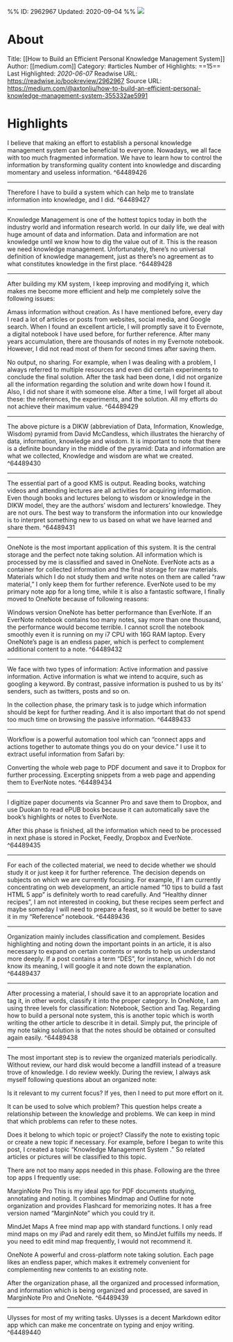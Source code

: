 %%
ID: 2962967
Updated: 2020-09-04
%%
![](https://readwise-assets.s3.amazonaws.com/static/images/article4.6bc1851654a0.png)

# About
Title: [[How to Build an Efficient Personal Knowledge Management System]]
Author: [[medium.com]]
Category: #articles
Number of Highlights: ==15==
Last Highlighted: *2020-06-07*
Readwise URL: https://readwise.io/bookreview/2962967
Source URL: https://medium.com/@axtonliu/how-to-build-an-efficient-personal-knowledge-management-system-355332ae5991


# Highlights 
I believe that making an effort to establish a personal knowledge management system can be beneficial to everyone. Nowadays, we all face with too much fragmented information. We have to learn how to control the information by transforming quality content into knowledge and discarding momentary and useless information.  ^64489426

---

Therefore I have to build a system which can help me to translate information into knowledge, and I did.  ^64489427

---

Knowledge Management is one of the hottest topics today in both the industry world and information research world. In our daily life, we deal with huge amount of data and information. Data and information are not knowledge until we know how to dig the value out of it. This is the reason we need knowledge management. Unfortunately, there’s no universal definition of knowledge management, just as there’s no agreement as to what constitutes knowledge in the first place.  ^64489428

---

After building my KM system, I keep improving and modifying it, which makes me become more efficient and help me completely solve the following issues:

Amass information without creation.
As I have mentioned before, every day I read a lot of articles or posts from websites, social media, and Google search. When I found an excellent article, I will promptly save it to Evernote, a digital notebook I have used before, for further reference. After many years accumulation, there are thousands of notes in my Evernote notebook. However, I did not read most of them for second times after saving them.

No output, no sharing.
For example, when I was dealing with a problem, I always referred to multiple resources and even did certain experiments to conclude the final solution. After the task had been done, I did not organize all the information regarding the solution and write down how I found it. Also, I did not share it with someone else. After a time, I will forget all about these: the references, the experiments, and the solution. All my efforts do not achieve their maximum value.  ^64489429

---

The above picture is a DIKW (abbreviation of Data, Information, Knowledge, Wisdom) pyramid from David McCandless, which illustrates the hierarchy of data, information, knowledge and wisdom. It is important to note that there is a definite boundary in the middle of the pyramid: Data and information are what we collected, Knowledge and wisdom are what we created.  ^64489430

---

The essential part of a good KMS is output. Reading books, watching videos and attending lectures are all activities for acquiring information. Even though books and lectures belong to wisdom or knowledge in the DIKW model, they are the authors’ wisdom and lecturers’ knowledge. They are not ours. The best way to transform the information into our knowledge is to interpret something new to us based on what we have learned and share them.  ^64489431

---

OneNote is the most important application of this system. It is the central storage and the perfect note taking solution. All information which is processed by me is classified and saved in OneNote. EverNote acts as a container for collected information and the final storage for raw materials. Materials which I do not study them and write notes on them are called “raw material,” I only keep them for further reference. EverNote used to be my primary note app for a long time, while it is also a fantastic software, I finally moved to OneNote because of following reasons:

Windows version OneNote has better performance than EverNote. If an EverNote notebook contains too many notes, say more than one thousand, the performance would become terrible. I cannot scroll the notebook smoothly even it is running on my i7 CPU with 16G RAM laptop.
Every OneNote’s page is an endless paper, which is perfect to complement additional content to a note.  ^64489432

---

We face with two types of information: Active information and passive information. Active information is what we intend to acquire, such as googling a keyword. By contrast, passive information is pushed to us by its’ senders, such as twitters, posts and so on.

In the collection phase, the primary task is to judge which information should be kept for further reading. And it is also important that do not spend too much time on browsing the passive information.  ^64489433

---

Workflow is a powerful automation tool which can “connect apps and actions together to automate things you do on your device.” I use it to extract useful information from Safari by:

Converting the whole web page to PDF document and save it to Dropbox for further processing.
Excerpting snippets from a web page and appending them to EverNote notes.  ^64489434

---

I digitize paper documents via Scanner Pro and save them to Dropbox, and use Duokan to read ePUB books because it can automatically save the book’s highlights or notes to EverNote.

After this phase is finished, all the information which need to be processed in next phase is stored in Pocket, Feedly, Dropbox and EverNote.  ^64489435

---

For each of the collected material, we need to decide whether we should study it or just keep it for further reference. The decision depends on subjects on which we are currently focusing. For example, if I am currently concentrating on web development, an article named “10 tips to build a fast HTML 5 app” is definitely worth to read carefully. And “Healthy dinner recipes”, I am not interested in cooking, but these recipes seem perfect and maybe someday I will need to prepare a feast, so it would be better to save it in my “Reference” notebook.  ^64489436

---

Organization mainly includes classification and complement. Besides highlighting and noting down the important points in an article, it is also necessary to expand on certain contents or words to help us understand more deeply. If a post contains a term “DES”, for instance, which I do not know its meaning, I will google it and note down the explanation.  ^64489437

---

After processing a material, I should save it to an appropriate location and tag it, in other words, classify it into the proper category. In OneNote, I am using three levels for classification: Notebook, Section and Tag. Regarding how to build a personal note system, this is another topic which is worth writing the other article to describe it in detail. Simply put, the principle of my note taking solution is that the notes should be obtained or consulted again easily.  ^64489438

---

The most important step is to review the organized materials periodically. Without review, our hard disk would become a landfill instead of a treasure trove of knowledge. I do review weekly. During the review, I always ask myself following questions about an organized note:

Is it relevant to my current focus?
If yes, then I need to put more effort on it.

It can be used to solve which problem?
This question helps create a relationship between the knowledge and problems. We can keep in mind that which problems can refer to these notes.

Does it belong to which topic or project?
Classify the note to existing topic or create a new topic if necessary. For example, before I began to write this post, I created a topic “Knowledge Management System .” So related articles or pictures will be classified to this topic.

There are not too many apps needed in this phase. Following are the three top apps I frequently use:

MarginNote Pro
This is my ideal app for PDF documents studying, annotating and noting. It combines Mindmap and Outline for note organization and provides Flashcard for memorizing notes. It has a free version named “MarginNote” which you could try it.

MindJet Maps
A free mind map app with standard functions. I only read mind maps on my iPad and rarely edit them, so MindJet fulfills my needs. If you need to edit mind map frequently, I would not recommend it.

OneNote
A powerful and cross-platform note taking solution. Each page likes an endless paper, which makes it extremely convenient for complementing new contents to an existing note.

After the organization phase, all the organized and processed information, and information which is being organized and processed, are saved in MarginNote Pro and OneNote.  ^64489439

---

Ulysses for most of my writing tasks. Ulysses is a decent Markdown editor app which can make me concentrate on typing and enjoy writing.  ^64489440


